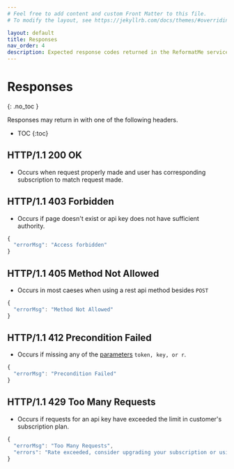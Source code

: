 ```yaml
---
# Feel free to add content and custom Front Matter to this file.
# To modify the layout, see https://jekyllrb.com/docs/themes/#overriding-theme-defaults

layout: default
title: Responses
nav_order: 4
description: Expected response codes returned in the ReformatMe service.
---
```

# Responses
{: .no_toc }

Responses may return in with one of the following headers.

* TOC
{:toc}

## HTTP/1.1 200 OK

* Occurs when request properly made and user has corresponding subscription to match request made.

## HTTP/1.1 403 Forbidden

* Occurs if page doesn't exist or api key does not have sufficient authority. 

```js
{
  "errorMsg": "Access forbidden"
}
```

## HTTP/1.1 405 Method Not Allowed

* Occurs in most caeses when using a rest api method besides `POST`

```js
{
  "errorMsg": "Method Not Allowed"
}
```

## HTTP/1.1 412 Precondition Failed

* Occurs if missing any of the [parameters](/docs/parameters) `token, key, or r`.

```js
{
  "errorMsg": "Precondition Failed"
}
```

## HTTP/1.1 429 Too Many Requests

* Occurs if requests for an api key have exceeded the limit in customer's subscription plan. 

```js
{
  "errorMsg": "Too Many Requests",
  "errors": "Rate exceeded, consider upgrading your subscription or using a different key. Resets after 60 minutes."
}
```